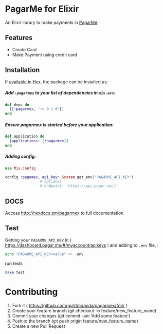 # PagarMe for Elixir

An Elixir library to make payments in [PagarMe](https://pagar.me).

## Features

- Create Card
- Make Payment using credit card

## Installation

If [available in Hex](https://hex.pm/packages/pagarmex), the package can be installed as:

##### Add `:pagarmex` to your list of dependencies in `mix.exs`:

```ex
def deps do
  [{:pagarmex, "~> 0.1.0"}]
end
```

##### Ensure pagarmex is started before your application:

```ex
def application do
  [applications: [:pagarmex]]
end
```

##### Adding config:

```ex
use Mix.Config

config :pagamex, api_key: System.get_env("PAGARME_API_KEY")
                # optional
                # endpoint: 'https://api.pagar.me/1'
```

## DOCS

Access http://hexdocs.pm/pagarmex to full documentation.

## Test

Getting your `PAGARME_API_KEY` in ( https://dashboard.pagar.me/#/myaccount/apikeys ) and adding to `.env` file, :

```sh
echo "PAGARME_API_KEY=value" >> .env
```

run tests

```sh
make test
```

# Contributing

1. Fork it ( https://github.com/gullitmiranda/pagarmex/fork )
2. Create your feature branch (git checkout -b feature/new_feature_name)
3. Commit your changes (git commit -am 'Add some feature')
4. Push to the branch (git push origin feature/new_feature_name)
5. Create a new Pull Request
